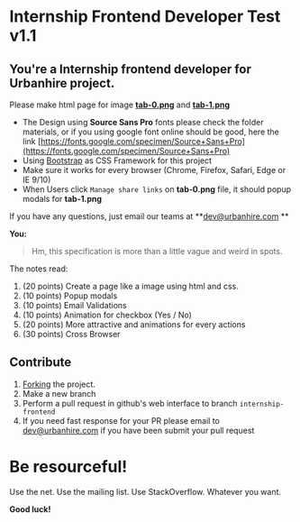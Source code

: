 # Internship Frontend Developer Test v1.1

## You're a Internship frontend developer for Urbanhire project.



Please make html page for image **[tab-0.png](https://github.com/urbanhire/hiring/blob/master/Intership%20Frontend%20Engineer/images/tab-0.png)** and **[tab-1.png](https://github.com/urbanhire/hiring/blob/master/Intership%20Frontend%20Engineer/images/tab-1.png)**

- The Design using **Source Sans Pro** fonts please check the folder materials, or if you using google font online should be good, here the link [https://fonts.google.com/specimen/Source+Sans+Pro](https://fonts.google.com/specimen/Source+Sans+Pro)
- Using [Bootstrap](https://getbootstrap.com/docs/3.3/) as CSS Framework for this project
- Make sure it works for every browser (Chrome, Firefox, Safari, Edge or IE 9/10)
- When Users click `Manage share links` on **tab-0.png** file, it should popup modals for **tab-1.png**


If you have any questions, just email our teams at **dev@urbanhire.com **


**You:**
> Hm, this specification is more than a little vague and weird in spots.

The notes read:

  1. (20 points) Create a page like a image using html and css.
  2. (10 points) Popup modals
  3. (10 points) Email Validations
  4. (10 points) Animation for checkbox (Yes / No)
  5. (20 points) More attractive and animations for every actions
  6. (30 points) Cross Browser
  

## Contribute

1. [Forking](https://github.com/urbanhire/hiring) the project.
2. Make a new branch
3. Perform a pull request in github's web interface to branch `internship-frontend`
4. If you need fast response for your PR please email to dev@urbanhire.com if you have been submit your pull request


# Be resourceful!

Use the net. Use the mailing list. Use StackOverflow. Whatever you want.

**Good luck!**
